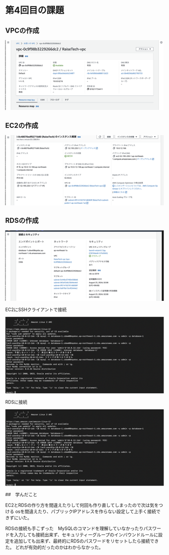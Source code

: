 # 第4回目の課題

## VPCの作成

![VPCの作成](image/VPC作成.png)

## EC2の作成

![EC2の作成](image/EC2作成.png)

## RDSの作成

![RDSの作成](image/RDS作成.png)

EC2にSSHクライアントで接続

![EC2に接続](image/RDSに接続.png)

RDSに接続

![RDSに接続](image/RDSに接続.png)

##　学んだこと

EC2とRDSの作り方を間違えたりして何回も作り直してしまったので次は気をつける
osを間違えたり、パブリックIPアドレスを作らない設定して上手く接続できずにいた。

RDSの接続も手こずった　MySQLのコマンドを理解していなかったりパスワードを入力しても接続出来ず、セキュリティーグループのインバウンドルールに設定を追加しても出来ず、最終的にRDSのパスワードをリセットしたら接続できた。
どれが有効的だったのかはわからなかった。